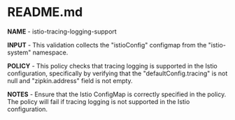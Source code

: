 # README.md

**NAME** - istio-tracing-logging-support

**INPUT** - This validation collects the "istioConfig" configmap from the "istio-system" namespace.

**POLICY** - This policy checks that tracing logging is supported in the Istio configuration, specifically by verifying that the "defaultConfig.tracing" is not null and "zipkin.address" field is not empty.

**NOTES** - Ensure that the Istio ConfigMap is correctly specified in the policy. The policy will fail if tracing logging is not supported in the Istio configuration.